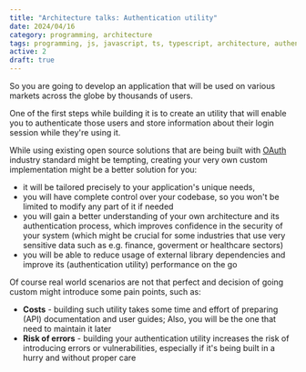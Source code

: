 ```yaml
---
title: "Architecture talks: Authentication utility"
date: 2024/04/16
category: programming, architecture
tags: programming, js, javascript, ts, typescript, architecture, authentication
active: 2
draft: true
---
```


So you are going to develop an application that will be used on various markets across the globe by thousands of users.

One of the first steps while building it is to create an utility that will enable you to authenticate those users and store information about their login session while they're using it.

While using existing open source solutions that are being built with [OAuth](https://en.wikipedia.org/wiki/OAuth) industry standard might be tempting, creating your very own custom implementation might be a better solution for you:

- it will be tailored precisely to your application's unique needs,
- you will have complete control over your codebase, so you won't be limited to modify any part of it if needed
- you will gain a better understanding of your own architecture and its authentication process, which improves confidence in the security of your system (which might be crucial for some industries that use very sensitive data such as e.g. finance, goverment or healthcare sectors)
- you will be able to reduce usage of external library dependencies and improve its (authentication utility) performance on the go 

Of course real world scenarios are not that perfect and decision of going custom might introduce some pain points, such as:

- **Costs** - building such utility takes some time and effort of preparing (API) documentation and user guides; Also, you will be the one that need to maintain it later
- **Risk of errors** - building your authentication utility increases the risk of introducing errors or vulnerabilities, especially if it's being built in a hurry and without proper care
